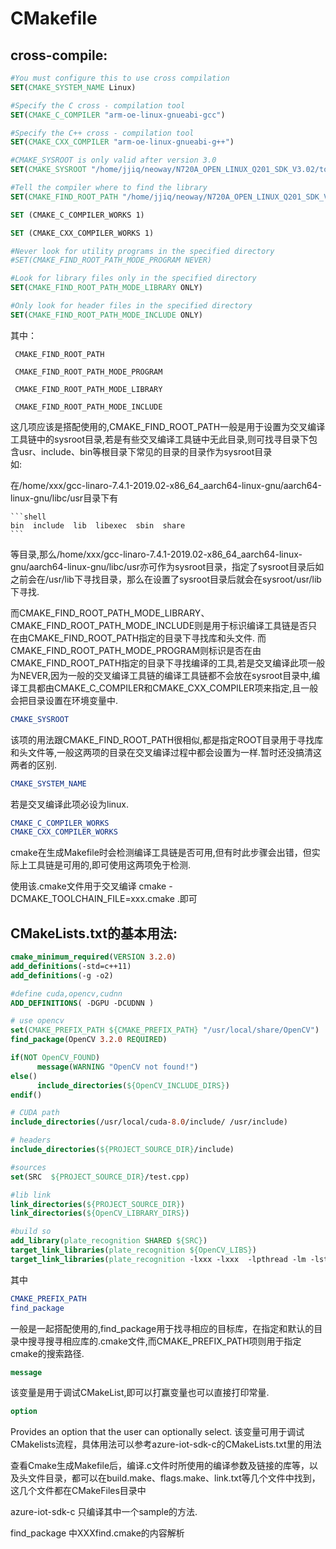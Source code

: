 # CMakefile

## cross-compile:
``` cmake
#You must configure this to use cross compilation
SET(CMAKE_SYSTEM_NAME Linux)

#Specify the C cross - compilation tool
SET(CMAKE_C_COMPILER "arm-oe-linux-gnueabi-gcc")

#Specify the C++ cross - compilation tool
SET(CMAKE_CXX_COMPILER "arm-oe-linux-gnueabi-g++")

#CMAKE_SYSROOT is only valid after version 3.0
SET(CMAKE_SYSROOT "/home/jjiq/neoway/N720A_OPEN_LINUX_Q201_SDK_V3.02/tool/neoway-arm-oe-linux/sysroots/armv7a-vfp-neon-oe-linux-gnueabi")

#Tell the compiler where to find the library
SET(CMAKE_FIND_ROOT_PATH "/home/jjiq/neoway/N720A_OPEN_LINUX_Q201_SDK_V3.02/tool/neoway-arm-oe-linux/sysroots/armv7a-vfp-neon-oe-linux-gnueabi")

SET (CMAKE_C_COMPILER_WORKS 1)

SET (CMAKE_CXX_COMPILER_WORKS 1)

#Never look for utility programs in the specified directory
#SET(CMAKE_FIND_ROOT_PATH_MODE_PROGRAM NEVER)

#Look for library files only in the specified directory
SET(CMAKE_FIND_ROOT_PATH_MODE_LIBRARY ONLY)

#Only look for header files in the specified directory
SET(CMAKE_FIND_ROOT_PATH_MODE_INCLUDE ONLY)
```

其中：   
     
     CMAKE_FIND_ROOT_PATH   
     
     CMAKE_FIND_ROOT_PATH_MODE_PROGRAM 
     
     CMAKE_FIND_ROOT_PATH_MODE_LIBRARY  
     
     CMAKE_FIND_ROOT_PATH_MODE_INCLUDE  
     
这几项应该是搭配使用的,CMAKE_FIND_ROOT_PATH一般是用于设置为交叉编译工具链中的sysroot目录,若是有些交叉编译工具链中无此目录,则可找寻目录下包含usr、include、bin等根目录下常见的目录的目录作为sysroot目录    
  如:  
  
   在/home/xxx/gcc-linaro-7.4.1-2019.02-x86_64_aarch64-linux-gnu/aarch64-linux-gnu/libc/usr目录下有  
    
    ```shell
    bin  include  lib  libexec  sbin  share
    ```
    
  等目录,那么/home/xxx/gcc-linaro-7.4.1-2019.02-x86_64_aarch64-linux-gnu/aarch64-linux-gnu/libc/usr亦可作为sysroot目录，指定了sysroot目录后如之前会在/usr/lib下寻找目录，那么在设置了sysroot目录后就会在sysroot/usr/lib下寻找.  
  
  而CMAKE_FIND_ROOT_PATH_MODE_LIBRARY、CMAKE_FIND_ROOT_PATH_MODE_INCLUDE则是用于标识编译工具链是否只在由CMAKE_FIND_ROOT_PATH指定的目录下寻找库和头文件. 而CMAKE_FIND_ROOT_PATH_MODE_PROGRAM则标识是否在由CMAKE_FIND_ROOT_PATH指定的目录下寻找编译的工具,若是交叉编译此项一般为NEVER,因为一般的交叉编译工具链的编译工具链都不会放在sysroot目录中,编译工具都由CMAKE_C_COMPILER和CMAKE_CXX_COMPILER项来指定,且一般会把目录设置在环境变量中.
  
  ```cmake
  CMAKE_SYSROOT
  ```
  该项的用法跟CMAKE_FIND_ROOT_PATH很相似,都是指定ROOT目录用于寻找库和头文件等,一般这两项的目录在交叉编译过程中都会设置为一样.暂时还没搞清这两者的区别.  
   ```cmake 
   CMAKE_SYSTEM_NAME
   ```
   若是交叉编译此项必设为linux.  
   
   ```cmake 
   CMAKE_C_COMPILER_WORKS  
   CMAKE_CXX_COMPILER_WORKS
   ```
   
   cmake在生成Makefile时会检测编译工具链是否可用,但有时此步骤会出错，但实际上工具链是可用的,即可使用这两项免于检测.
   
   使用该.cmake文件用于交叉编译 cmake -DCMAKE_TOOLCHAIN_FILE=xxx.cmake .即可
   

   
## CMakeLists.txt的基本用法:
  ```cmake
cmake_minimum_required(VERSION 3.2.0)
add_definitions(-std=c++11)
add_definitions(-g -o2)

#define cuda,opencv,cudnn
ADD_DEFINITIONS( -DGPU -DCUDNN )

# use opencv
set(CMAKE_PREFIX_PATH ${CMAKE_PREFIX_PATH} "/usr/local/share/OpenCV")
find_package(OpenCV 3.2.0 REQUIRED)

if(NOT OpenCV_FOUND)
        message(WARNING "OpenCV not found!")
else()
        include_directories(${OpenCV_INCLUDE_DIRS})
endif()

# CUDA path
include_directories(/usr/local/cuda-8.0/include/ /usr/include)

# headers
include_directories(${PROJECT_SOURCE_DIR}/include)

#sources
set(SRC  ${PROJECT_SOURCE_DIR}/test.cpp)

#lib link
link_directories(${PROJECT_SOURCE_DIR})
link_directories(${OpenCV_LIBRARY_DIRS})

#build so
add_library(plate_recognition SHARED ${SRC})
target_link_libraries(plate_recognition ${OpenCV_LIBS})
target_link_libraries(plate_recognition -lxxx -lxxx  -lpthread -lm -lstdc++)
  ```
 其中
 ```cmake
 CMAKE_PREFIX_PATH  
 find_package
 ```
 一般是一起搭配使用的,find_package用于找寻相应的目标库，在指定和默认的目录中搜寻搜寻相应库的.cmake文件,而CMAKE_PREFIX_PATH项则用于指定cmake的搜索路径.
 
```cmake
message
```
该变量是用于调试CMakeList,即可以打赢变量也可以直接打印常量.

```cmake
option
```
Provides an option that the user can optionally select.
该变量可用于调试CMakelists流程，具体用法可以参考azure-iot-sdk-c的CMakeLists.txt里的用法  


查看Cmake生成Makefile后，编译.c文件时所使用的编译参数及链接的库等，以及头文件目录，都可以在build.make、flags.make、link.txt等几个文件中找到，这几个文件都在CMakeFiles目录中
 
 
 azure-iot-sdk-c 只编译其中一个sample的方法.
 
 find_package 中XXXfind.cmake的内容解析
